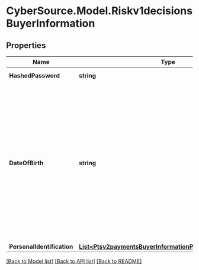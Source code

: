 # CyberSource.Model.Riskv1decisionsBuyerInformation
## Properties

Name | Type | Description | Notes
------------ | ------------- | ------------- | -------------
**HashedPassword** | **string** | The description for this field is not available.  | [optional] 
**DateOfBirth** | **string** | Recipient’s date of birth. **Format**: &#x60;YYYYMMDD&#x60;.  This field is a pass-through, which means that CyberSource ensures that the value is eight numeric characters but otherwise does not verify the value or modify it in any way before sending it to the processor. If the field is not required for the transaction, CyberSource does not forward it to the processor.  For more details, see \&quot;Recipients,\&quot; page 224.  | [optional] 
**PersonalIdentification** | [**List&lt;Ptsv2paymentsBuyerInformationPersonalIdentification&gt;**](Ptsv2paymentsBuyerInformationPersonalIdentification.md) |  | [optional] 

[[Back to Model list]](../README.md#documentation-for-models) [[Back to API list]](../README.md#documentation-for-api-endpoints) [[Back to README]](../README.md)

